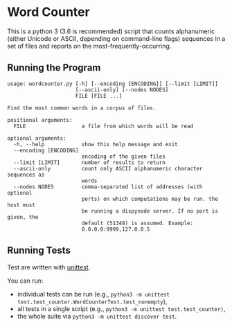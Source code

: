 # Word Counter

This is a python 3
(3.6 is recommended)
script that counts alphanumeric
(either Unicode or ASCII, depending on command-line flags)
sequences in a set of files
and reports on the most-frequently-occurring.


## Running the Program

```
usage: wordcounter.py [-h] [--encoding [ENCODING]] [--limit [LIMIT]]
                      [--ascii-only] [--nodes NODES]
                      FILE [FILE ...]

Find the most common words in a corpus of files.

positional arguments:
  FILE                  a file from which words will be read

optional arguments:
  -h, --help            show this help message and exit
  --encoding [ENCODING]
                        encoding of the given files
  --limit [LIMIT]       number of results to return
  --ascii-only          count only ASCII alphanumeric character sequences as
                        words
  --nodes NODES         comma-separated list of addresses (with optional
                        ports) on which computations may be run. the host must
                        be running a dispynode server. If no port is given, the
                        default (51348) is assumed. Example:
                        0.0.0.0:9999,127.0.0.5
```

## Running Tests

Test are written with
[unittest](https://docs.python.org/3/library/unittest.html).

You can run:
* individual tests can be run (e.g.,
`python3 -m unittest test.test_counter.WordCounterTest.test_nonempty`),
* all tests in a single script (e.g.,
`python3 -m unittest test.test_counter)`,
* the whole suite via
`python3 -m unittest discover test`.

